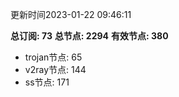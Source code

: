 更新时间2023-01-22 09:46:11

**总订阅: 73**
**总节点: 2294**
**有效节点: 380**
- trojan节点: 65
- v2ray节点: 144
- ss节点: 171
